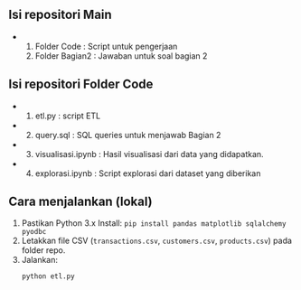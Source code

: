 ## Isi repositori Main
- 1. Folder Code : Script untuk pengerjaan
  2. Folder Bagian2 : Jawaban untuk soal bagian 2

## Isi repositori Folder Code
- 1. etl.py : script ETL
- 2. query.sql : SQL queries untuk menjawab Bagian 2
- 3. visualisasi.ipynb : Hasil visualisasi dari data yang didapatkan.
- 4. explorasi.ipynb : Script explorasi dari dataset yang diberikan

## Cara menjalankan (lokal)
1. Pastikan Python 3.x
   Install: `pip install pandas matplotlib sqlalchemy pyodbc`
2. Letakkan file CSV (`transactions.csv`, `customers.csv`, `products.csv`) pada folder repo.
3. Jalankan:
   ```bash
   python etl.py